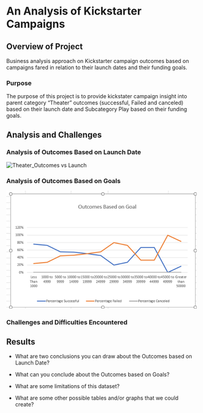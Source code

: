 # An Analysis of Kickstarter Campaigns

## Overview of Project
Business analysis approach on Kickstarter campaign outcomes based on campaigns fared in relation to their launch dates and their funding goals.

### Purpose
The purpose of this project is to provide kickstater campaign  insight into parent category “Theater” outcomes (successful, Failed and canceled) based on their launch date and Subcategory Play based on their funding goals.

## Analysis and Challenges

### Analysis of Outcomes Based on Launch Date

![Theater_Outcomes vs Launch](https://github.com/assaci/kickstarter-analysis/blob/main/Theater_Outcomes_vs_Launch.png?raw=true)






### Analysis of Outcomes Based on Goals

![Outcomes vs Goals](https://github.com/assaci/kickstarter-analysis/blob/main/Outcomes_vs_Goals.png?raw=true)








### Challenges and Difficulties Encountered

## Results

- What are two conclusions you can draw about the Outcomes based on Launch Date?

- What can you conclude about the Outcomes based on Goals?

- What are some limitations of this dataset?

- What are some other possible tables and/or graphs that we could create?



















